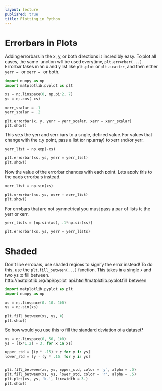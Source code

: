```yaml
---
layout: lecture
published: true
title: Plotting in Python
---
```


# Errorbars in Plots

Adding errorbars in the x, y, or both directions is incredibly easy.  To plot all cases, the same function will be used everytime, ``plt.errorbar(...)``.  Errorbar takes in an x and y list like ``plt.plot`` or ``plt.scatter``, and then either ``yerr = `` or ``xerr = `` or both.  

~~~ python
import numpy as np
import matplotlib.pyplot as plt

xs = np.linspace(0, np.pi*2, 7)
ys = np.cos(-xs)

xerr_scalar = .1
yerr_scalar = .2

plt.errorbar(x, y, yerr = yerr_scalar, xerr = xerr_scalar)
plt.show()
~~~

This sets the yerr and serr bars to a single, defined value.  For values that change with the x,y point, pass a list (or np.array) to xerr and/or yerr.

~~~ python
yerr_list = np.exp(-xs)

plt.errorbar(xs, ys, yerr = yerr_list)
plt.show()
~~~

Now the value of the errorbar changes with each point.  Lets apply this to the xaxis errorbars instead.

~~~ python
xerr_list = np.sin(xs)

plt.errorbar(xs, ys, xerr = xerr_list)
plt.show()
~~~

For errobars that are not symmetrical you must pass a pair of lists to the yerr or xerr.

~~~ python
yerr_lists = [np.sin(xs), .1*np.sin(xs)]

plt.errorbar(xs, ys, yerr = yerr_lists)
~~~


# Shaded

Don't like errobars, use shaded regions to signify the error instead!  To do this, use the ``plt.fill_between(...)`` function.  This takes in a single x and two ys to fill between.
http://matplotlib.org/api/pyplot_api.html#matplotlib.pyplot.fill_between

~~~ python
import matplotlib.pyplot as plt
import numpy as np

xs = np.linspace(0, 10, 100)
ys = np.sin(xs)

plt.fill_between(xs, ys, 0)
plt.show()
~~~

So how would you use this to fill the standard deviation of a dataset?  

~~~ python
xs = np.linspace(0, 50, 100)
ys = [(x*1.2) + 3. for x in xs]

upper_std = [(y * .15) + y for y in ys]
lower_std = [y - (y * .15) for y in ys]


plt.fill_between(xs, ys, upper_std, color = 'y', alpha = .5)
plt.fill_between(xs, ys, lower_std, color = 'r', alpha = .5)
plt.plot(xs, ys, 'k-', linewidth = 3.)
plt.show()
~~~


